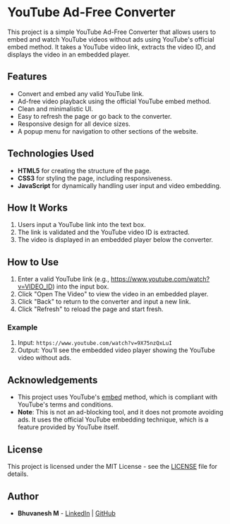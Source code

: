 # YouTube Ad-Free Converter

This project is a simple YouTube Ad-Free Converter that allows users to embed and watch YouTube videos without ads using YouTube's official embed method. It takes a YouTube video link, extracts the video ID, and displays the video in an embedded player.

## Features

- Convert and embed any valid YouTube link.
- Ad-free video playback using the official YouTube embed method.
- Clean and minimalistic UI.
- Easy to refresh the page or go back to the converter.
- Responsive design for all device sizes.
- A popup menu for navigation to other sections of the website.

## Technologies Used

- **HTML5** for creating the structure of the page.
- **CSS3** for styling the page, including responsiveness.
- **JavaScript** for dynamically handling user input and video embedding.

## How It Works

1. Users input a YouTube link into the text box.
2. The link is validated and the YouTube video ID is extracted.
3. The video is displayed in an embedded player below the converter.

## How to Use

1. Enter a valid YouTube link (e.g., https://www.youtube.com/watch?v=VIDEO_ID) into the input box.
2. Click "Open The Video" to view the video in an embedded player.
3. Click "Back" to return to the converter and input a new link.
4. Click "Refresh" to reload the page and start fresh.

### Example

1. Input: `https://www.youtube.com/watch?v=9X75nzQxLuI`
2. Output: You’ll see the embedded video player showing the YouTube video without ads.


## Acknowledgements

- This project uses YouTube's [embed](https://developers.google.com/youtube/player_parameters) method, which is compliant with YouTube's terms and conditions.
- **Note**: This is not an ad-blocking tool, and it does not promote avoiding ads. It uses the official YouTube embedding technique, which is a feature provided by YouTube itself.

## License

This project is licensed under the MIT License - see the [LICENSE](LICENSE) file for details.

## Author

- **Bhuvanesh M** - [LinkedIn](https://www.linkedin.com/in/bhuvaneshm-developer/) | [GitHub](https://github.com/bhuvanesh-m-dev)


